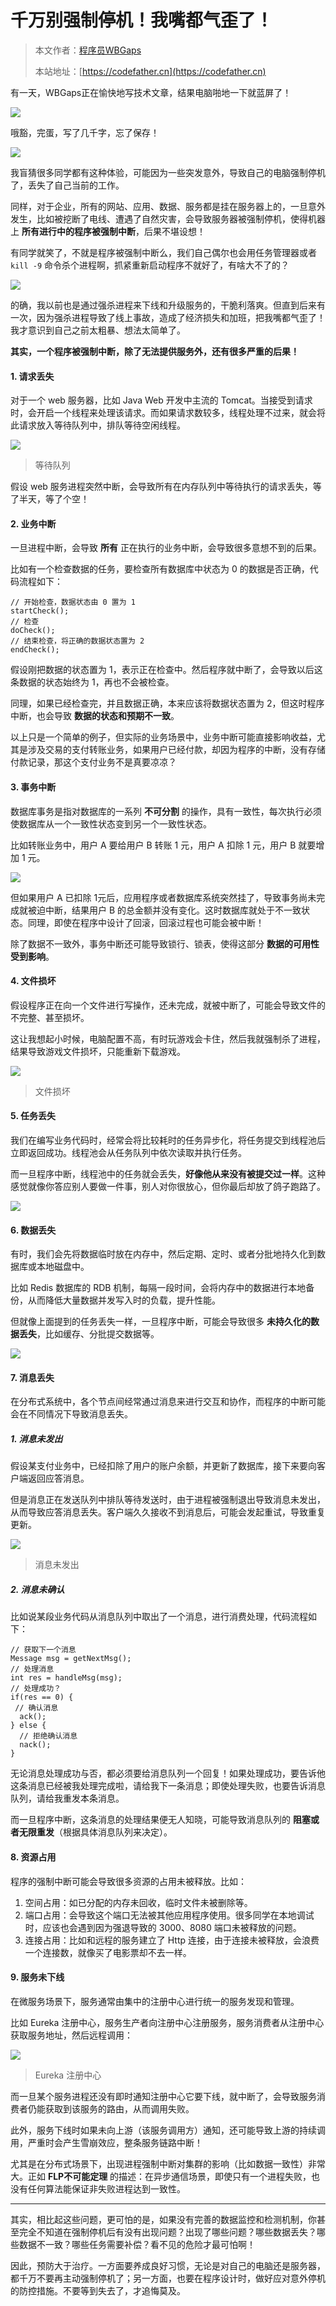 # 千万别强制停机！我嘴都气歪了！

> 本文作者：[程序员WBGaps](https://yuyuanweb.feishu.cn/wiki/Abldw5WkjidySxkKxU2cQdAtnah)
>
> 本站地址：[https://codefather.cn](https://codefather.cn)

有一天，WBGaps正在愉快地写技术文章，结果电脑啪地一下就蓝屏了！

![](https://pic.yupi.icu/5563/202311071933242.png)

哦豁，完蛋，写了几千字，忘了保存！

![](https://pic.yupi.icu/5563/202311071933070.jpeg)

我盲猜很多同学都有这种体验，可能因为一些突发意外，导致自己的电脑强制停机了，丢失了自己当前的工作。

同样，对于企业，所有的网站、应用、数据、服务都是挂在服务器上的，一旦意外发生，比如被挖断了电线、遭遇了自然灾害，会导致服务器被强制停机，使得机器上 **所有进行中的程序被强制中断**，后果不堪设想！

有同学就笑了，不就是程序被强制中断么，我们自己偶尔也会用任务管理器或者 `kill -9` 命令杀个进程啊，抓紧重新启动程序不就好了，有啥大不了的？

![](https://pic.yupi.icu/5563/202311071933114.jpeg)

的确，我以前也是通过强杀进程来下线和升级服务的，干脆利落爽。但直到后来有一次，因为强杀进程导致了线上事故，造成了经济损失和加班，把我嘴都气歪了！我才意识到自己之前太粗暴、想法太简单了。

**其实，一个程序被强制中断，除了无法提供服务外，还有很多严重的后果！**

#### 1. 请求丢失

对于一个 web 服务器，比如 Java Web 开发中主流的 Tomcat。当接受到请求时，会开启一个线程来处理该请求。而如果请求数较多，线程处理不过来，就会将此请求放入等待队列中，排队等待空闲线程。

![](https://pic.yupi.icu/5563/202311071933060.png)

> 等待队列

假设 web 服务进程突然中断，会导致所有在内存队列中等待执行的请求丢失，等了半天，等了个空！

#### 2. 业务中断

一旦进程中断，会导致 **所有** 正在执行的业务中断，会导致很多意想不到的后果。

比如有一个检查数据的任务，要检查所有数据库中状态为 0 的数据是否正确，代码流程如下：

```
// 开始检查，数据状态由 0 置为 1
startCheck();
// 检查
doCheck();
// 结束检查，将正确的数据状态置为 2
endCheck();
```

假设刚把数据的状态置为 1，表示正在检查中。然后程序就中断了，会导致以后这条数据的状态始终为 1，再也不会被检查。

同理，如果已经检查完，并且数据正确，本来应该将数据状态置为 2，但这时程序中断，也会导致 **数据的状态和预期不一致**。

以上只是一个简单的例子，但实际的业务场景中，业务中断可能直接影响收益，尤其是涉及交易的支付转账业务，如果用户已经付款，却因为程序的中断，没有存储付款记录，那这个支付业务不是真要凉凉？

#### 3. 事务中断

数据库事务是指对数据库的一系列 **不可分割** 的操作，具有一致性，每次执行必须使数据库从一个一致性状态变到另一个一致性状态。

比如转账业务中，用户 A 要给用户 B 转账 1 元，用户 A 扣除 1 元，用户 B 就要增加 1 元。

![](https://pic.yupi.icu/5563/202311071933073.png)

但如果用户 A 已扣除 1元后，应用程序或者数据库系统突然挂了，导致事务尚未完成就被迫中断，结果用户 B 的总金额并没有变化。这时数据库就处于不一致状态。同理，即使在程序中设计了回滚，回滚过程也可能会被中断！

除了数据不一致外，事务中断还可能导致锁行、锁表，使得这部分 **数据的可用性受到影响**。

#### 4. 文件损坏

假设程序正在向一个文件进行写操作，还未完成，就被中断了，可能会导致文件的不完整、甚至损坏。

这让我想起小时候，电脑配置不高，有时玩游戏会卡住，然后我就强制杀了进程，结果导致游戏文件损坏，只能重新下载游戏。

![](https://pic.yupi.icu/5563/202311071933122.jpeg)

> 文件损坏

#### 5. 任务丢失

我们在编写业务代码时，经常会将比较耗时的任务异步化，将任务提交到线程池后立即返回成功。线程池会从任务队列中依次读取并执行任务。

而一旦程序中断，线程池中的任务就会丢失，**好像他从来没有被提交过一样**。这种感觉就像你答应别人要做一件事，别人对你很放心，但你最后却放了鸽子跑路了。

![](https://pic.yupi.icu/5563/202311071933794.jpeg)

#### 6. 数据丢失

有时，我们会先将数据临时放在内存中，然后定期、定时、或者分批地持久化到数据库或本地磁盘中。

比如 Redis 数据库的 RDB 机制，每隔一段时间，会将内存中的数据进行本地备份，从而降低大量数据并发写入时的负载，提升性能。

但就像上面提到的任务丢失一样，一旦程序中断，可能会导致很多 **未持久化的数据丢失**，比如缓存、分批提交数据等。

![](https://pic.yupi.icu/5563/202311071933971.png)

#### 7. 消息丢失

在分布式系统中，各个节点间经常通过消息来进行交互和协作，而程序的中断可能会在不同情况下导致消息丢失。

##### 1. 消息未发出

假设某支付业务中，已经扣除了用户的账户余额，并更新了数据库，接下来要向客户端返回应答消息。

但是消息正在发送队列中排队等待发送时，由于进程被强制退出导致消息未发出，从而导致应答消息丢失。客户端久久接收不到消息后，可能会发起重试，导致重复更新。

![](https://pic.yupi.icu/5563/202311071933147.png)

> 消息未发出

##### 2. 消息未确认

比如说某段业务代码从消息队列中取出了一个消息，进行消费处理，代码流程如下：

```
// 获取下一个消息
Message msg = getNextMsg();
// 处理消息
int res = handleMsg(msg);
// 处理成功？
if(res == 0) {
 // 确认消息
  ack();
} else {
  // 拒绝确认消息
  nack();
}
```

无论消息处理成功与否，都必须要给消息队列一个回复！如果处理成功，要告诉他这条消息已经被我处理完成啦，请给我下一条消息；即使处理失败，也要告诉消息队列，请给我重发本条消息。

而一旦程序中断，这条消息的处理结果便无人知晓，可能导致消息队列的 **阻塞或者无限重发**（根据具体消息队列来决定）。

#### 8. 资源占用

程序的强制中断可能会导致很多资源的占用未被释放。比如：

1. 空间占用：如已分配的内存未回收，临时文件未被删除等。
2. 端口占用：会导致这个端口无法被其他应用程序使用。很多同学在本地调试时，应该也会遇到因为强退导致的 3000、8080 端口未被释放的问题。
3. 连接占用：比如和远程的服务建立了 Http 连接，由于连接未被释放，会浪费一个连接数，就像买了电影票却不去一样。

#### 9. 服务未下线

在微服务场景下，服务通常由集中的注册中心进行统一的服务发现和管理。

比如 Eureka 注册中心，服务生产者向注册中心注册服务，服务消费者从注册中心获取服务地址，然后远程调用：

![](https://pic.yupi.icu/5563/202311071933160.jpeg)

> Eureka 注册中心

而一旦某个服务进程还没有即时通知注册中心它要下线，就中断了，会导致服务消费者仍能获取到该服务的路由，从而调用失败。

此外，服务下线时如果未向上游（该服务调用方）通知，还可能导致上游的持续调用，严重时会产生雪崩效应，整条服务链路中断！

尤其是在分布式场景下，出现进程强制中断对集群的影响（比如数据一致性）非常大。正如 **FLP不可能定理** 的描述：在异步通信场景，即使只有一个进程失败，也没有任何算法能保证非失败进程达到一致性。

------

其实，相比起这些问题，更可怕的是，如果没有完善的数据监控和检测机制，你甚至完全不知道在强制停机后有没有出现问题？出现了哪些问题？哪些数据丢失？哪些数据不一致？哪些任务需要补偿？看不见的危险才最可怕啊！

因此，预防大于治疗。一方面要养成良好习惯，无论是对自己的电脑还是服务器，都千万不要再主动强制停机了；另一方面，也要在程序设计时，做好应对意外停机的防控措施。不要等到失去了，才追悔莫及。